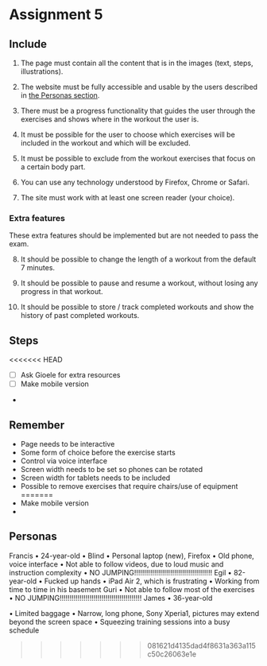 # Assignment 5

## Include
1. The page must contain all the content that is in the images (text, steps, illustrations).

2. The website must be fully accessible and usable by the users described in [the Personas section](https://studntnu-my.sharepoint.com/:w:/r/personal/piotrtb_ntnu_no/_layouts/15/Doc.aspx?sourcedoc=%7B7D17FA39-00B5-4705-A507-2260F78E03F6%7D&file=Personas%20(1).docx&action=default&mobileredirect=true).

3. There must be a progress functionality that guides the user through the exercises and shows where in the workout the user is.

4. It must be possible for the user to choose which exercises will be included in the workout and which will be excluded.

5. It must be possible to exclude from the workout exercises that focus on a certain body part.

6. You can use any technology understood by Firefox, Chrome or Safari.

7. The site must work with at least one screen reader (your choice).

### Extra features
These extra features should be implemented but are not needed to pass the exam.

8. It should be possible to change the length of a workout from the default 7 minutes.

9. It should be possible to pause and resume a workout, without losing any progress in that workout.

10. It should be possible to store / track completed workouts and show the history of past completed workouts.

## Steps
<<<<<<< HEAD
- [ ] Ask Gioele for extra resources
- [ ] Make mobile version
- 

## Remember
- Page needs to be interactive
- Some form of choice before the exercise starts
- Control via voice interface
- Screen width needs to be set so phones can be rotated
- Screen width for tablets needs to be included
- Possible to remove exercises that require chairs/use of equipment
=======
- Make mobile version
- 


## Personas
Francis
•	24-year-old
•	Blind
•	Personal laptop (new), Firefox
•	Old phone, voice interface
•	Not able to follow videos, due to loud music and instruction complexity 
•	NO JUMPING!!!!!!!!!!!!!!!!!!!!!!!!!!!!!!!!!!!!!!!
Egil
•	82-year-old
•	 Fucked up hands
•	iPad Air 2, which is frustrating 
•	Working from time to time in his basement
Guri
•	Not able to follow most of the exercises 
•	NO JUMPING!!!!!!!!!!!!!!!!!!!!!!!!!!!!!!!!!!!!!!!!!
James
•	36-year-old 

•	Limited baggage 
•	Narrow, long phone, Sony Xperia1, pictures may extend beyond the screen space
•	Squeezing training sessions into a busy schedule 
>>>>>>> 081621d4135dad4f8631a363a115c50c26063e1e

